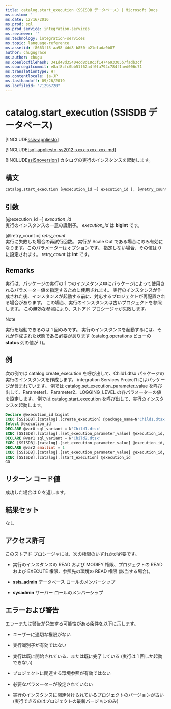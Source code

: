 ```yaml
---
title: catalog.start_execution (SSISDB データベース) | Microsoft Docs
ms.custom: ''
ms.date: 12/16/2016
ms.prod: sql
ms.prod_service: integration-services
ms.reviewer: ''
ms.technology: integration-services
ms.topic: language-reference
ms.assetid: f8663ff3-aa98-4dd8-b850-b21efada0b87
author: chugugrace
ms.author: chugu
ms.openlocfilehash: 341d48d35404cd8d18c3f1474693305b7fadb3cf
ms.sourcegitcommit: e8af8cfc0bb51f62a4f0fa794c784f1aed006c71
ms.translationtype: HT
ms.contentlocale: ja-JP
ms.lasthandoff: 09/26/2019
ms.locfileid: "71296720"
---
```

# <a name="catalogstart_execution-ssisdb-database"></a>catalog.start_execution (SSISDB データベース)

[!INCLUDE[ssis-appliesto](../../includes/ssis-appliesto-ssvrpluslinux-asdb-asdw-xxx.md)]


[!INCLUDE[tsql-appliesto-ss2012-xxxx-xxxx-xxx-md](../../includes/tsql-appliesto-ss2012-xxxx-xxxx-xxx-md.md)]

  [!INCLUDE[ssISnoversion](../../includes/ssisnoversion-md.md)] カタログの実行のインスタンスを起動します。  
  
## <a name="syntax"></a>構文  
  
```sql  
catalog.start_execution [@execution_id =] execution_id [, [@retry_count =] retry_count]  
```  
  
## <a name="arguments"></a>引数  
 [@execution_id =] *execution_id*  
 実行のインスタンスの一意の識別子。 *execution_id* は **bigint** です。
 
 [@retry_count =] *retry_count*  
 実行に失敗した場合の再試行回数。 実行が Scale Out である場合にのみ有効になります。このパラメーターはオプションです。 指定しない場合、その値は 0 に設定されます。 *retry_count* は **int** です。
  
## <a name="remarks"></a>Remarks  
 実行は、パッケージの実行の 1 つのインスタンス中にパッケージによって使用されるパラメーター値を指定するために使用されます。 実行のインスタンスが作成された後、インスタンスが起動する前に、対応するプロジェクトが再配置される場合があります。 この場合、実行のインスタンスは古いプロジェクトを参照します。 この無効な参照により、ストアド プロシージャが失敗します。  
  
> [!NOTE]  
>  実行を起動できるのは 1 回のみです。 実行のインスタンスを起動するには、それが作成された状態である必要があります ([catalog.operations](../../integration-services/system-views/catalog-operations-ssisdb-database.md) ビューの **status** 列の値が `1`)。  
  
## <a name="example"></a>例  
 次の例では catalog.create_execution を呼び出して、Child1.dtsx パッケージの実行のインスタンスを作成します。 integration Services Project1 にはパッケージが含まれています。 例では catalog.set_execution_parameter_value を呼び出して、Parameter1、Parameter2、LOGGING_LEVEL の各パラメーターの値を設定します。 例では catalog.start_execution を呼び出して、実行のインスタンスを起動します。  
  
```sql
Declare @execution_id bigint  
EXEC [SSISDB].[catalog].[create_execution] @package_name=N'Child1.dtsx', @execution_id=@execution_id OUTPUT, @folder_name=N'TestDeply4', @project_name=N'Integration Services Project1', @use32bitruntime=False, @reference_id=Null  
Select @execution_id  
DECLARE @var0 sql_variant = N'Child1.dtsx'  
EXEC [SSISDB].[catalog].[set_execution_parameter_value] @execution_id, @object_type=20, @parameter_name=N'Parameter1', @parameter_value=@var0  
DECLARE @var1 sql_variant = N'Child2.dtsx'  
EXEC [SSISDB].[catalog].[set_execution_parameter_value] @execution_id, @object_type=20, @parameter_name=N'Parameter2', @parameter_value=@var1  
DECLARE @var2 smallint = 1  
EXEC [SSISDB].[catalog].[set_execution_parameter_value] @execution_id, @object_type=50, @parameter_name=N'LOGGING_LEVEL', @parameter_value=@var2  
EXEC [SSISDB].[catalog].[start_execution] @execution_id  
GO  
```  
  
## <a name="return-code-value"></a>リターン コード値  
 成功した場合は 0 を返します。  
  
## <a name="result-sets"></a>結果セット  
 なし  
  
## <a name="permissions"></a>アクセス許可  
 このストアド プロシージャには、次の権限のいずれかが必要です。  
  
-   実行のインスタンスの READ および MODIFY 権限、プロジェクトの READ および EXECUTE 権限、参照先の環境の READ 権限 (該当する場合)。  
  
-   **ssis_admin** データベース ロールのメンバーシップ  
  
-   **sysadmin** サーバー ロールのメンバーシップ  
  
## <a name="errors-and-warnings"></a>エラーおよび警告  
 エラーまたは警告が発生する可能性がある条件を以下に示します。  
  
-   ユーザーに適切な権限がない  
  
-   実行識別子が有効ではない  
  
-   実行は既に開始されている、または既に完了している (実行は 1 回しか起動できない)  
  
-   プロジェクトに関連する環境参照が有効ではない  
  
-   必要なパラメーターが設定されていない  
  
-   実行のインスタンスに関連付けられているプロジェクトのバージョンが古い (実行できるのはプロジェクトの最新バージョンのみ)  
  
  
